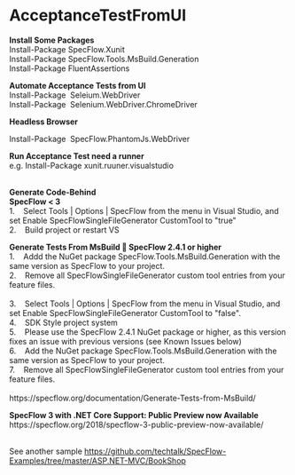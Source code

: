 # AcceptanceTestFromUI

<p><strong>Install Some Packages&nbsp;</strong><br />
Install-Package SpecFlow.Xunit<br />
Install-Package SpecFlow.Tools.MsBuild.Generation&nbsp;<br />
Install-Package FluentAssertions</p>

<p><strong>Automate Acceptance Tests from UI</strong><br />
Install-Package &nbsp;Seleium.WebDriver<br />
Install-Package &nbsp;Selenium.WebDriver.ChromeDriver</p>

<p><strong>Headless Browser</strong></p>

<p>Install-Package &nbsp;SpecFlow.PhantomJs.WebDriver</p>

<p><strong>Run Acceptance Test need a runner&nbsp;</strong><br />
e.g. Install-Package xunit.ruuner.visualstudio</p>

<p><br />
<strong>Generate Code-Behind</strong><br />
<strong>SpecFlow &lt; 3</strong><br />
1.&nbsp;&nbsp; &nbsp;Select Tools | Options | SpecFlow from the menu in Visual Studio, and set Enable SpecFlowSingleFileGenerator CustomTool to &quot;true&quot;<br />
2.&nbsp;&nbsp; &nbsp;Build project or restart VS</p>

<p><strong>Generate Tests From MsBuild  SpecFlow 2.4.1 or higher</strong><br />
1.&nbsp;&nbsp; &nbsp;Addd the NuGet package SpecFlow.Tools.MsBuild.Generation with the same version as SpecFlow to your project.<br />
2.&nbsp;&nbsp; &nbsp;Remove all SpecFlowSingleFileGenerator custom tool entries from your feature files.<br />
&nbsp;<br />
3.&nbsp;&nbsp; &nbsp;Select Tools | Options | SpecFlow from the menu in Visual Studio, and set Enable SpecFlowSingleFileGenerator CustomTool to &quot;false&quot;.<br />
4.&nbsp;&nbsp; &nbsp;SDK Style project system<br />
5.&nbsp;&nbsp; &nbsp;Please use the SpecFlow 2.4.1 NuGet package or higher, as this version fixes an issue with previous versions (see Known Issues below)<br />
6.&nbsp;&nbsp; &nbsp;Add the NuGet package SpecFlow.Tools.MsBuild.Generation with the same version as SpecFlow to your project.<br />
7.&nbsp;&nbsp; &nbsp;Remove all SpecFlowSingleFileGenerator custom tool entries from your feature files.<br />
&nbsp;<br />
https://specflow.org/documentation/Generate-Tests-from-MsBuild/</p>

<p><strong>SpecFlow 3 with .NET Core Support: Public Preview now Available</strong><br />
https://specflow.org/2018/specflow-3-public-preview-now-available/<br />
&nbsp;</p>

See another sample https://github.com/techtalk/SpecFlow-Examples/tree/master/ASP.NET-MVC/BookShop
